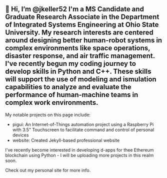 👋 Hi, I’m @jkeller52
I'm a MS Candidate and Graduate Research Associate in the Department of Integrated Systems Engineering at Ohio State University. My research interests are centered around  designing better human-robot systems in complex environments like space operations, disaster response, and air traffic management. I've recently begun my coding journey to develop skills in Python and C++. These skills will support the use of modeling and ismulation capabilities to analyze and evaluate the performance of human-machine teams in complex work environments. 
-------
My notable projects on this page include:
- pigui: An Internet-of-Things automation project using a Raspberry Pi with 3.5" Touchscreen to facilitate command and control of personal devices
- website: Created Jekyll-based professional website



I've recently become interested in developing d-apps for thee Ethereum blockchain using Python - I will be uploading more projects in this realm soon.



Check out my personal site for more info.
<!---
https://jkeller52.github.io/
--->
